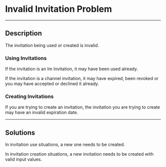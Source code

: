 # Invalid Invitation Problem

----

## Description

The invitation being used or created is invalid.

### Using Invitations

If the invitation is an Im Invitation, it may have been used already.

If the invitation is a channel invitation, it may have expired, been revoked or
you may have accepted or declined it already.

### Creating Invitations

If you are trying to create an invitation, the invitation you are 
trying to create may have an invalid expiration date.

----

## Solutions

In invitation use situations, a new one needs to be created.

In invitation creation situations, a new invitation needs to be created with valid input values.
